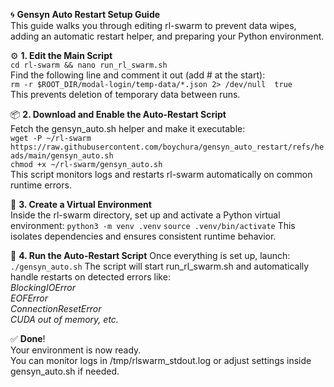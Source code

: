 🌀 **Gensyn Auto Restart Setup Guide**  
This guide walks you through editing rl-swarm to prevent data wipes, adding an automatic restart helper, and preparing your Python environment.  

⚙️ **1. Edit the Main Script**  
```cd rl-swarm && nano run_rl_swarm.sh```  
Find the following line and comment it out (add # at the start):  
```rm -r $ROOT_DIR/modal-login/temp-data/*.json 2> /dev/null  true```  
This prevents deletion of temporary data between runs.  

📦 **2. Download and Enable the Auto-Restart Script**  
Fetch the gensyn_auto.sh helper and make it executable:  
```wget -P ~/rl-swarm https://raw.githubusercontent.com/boychura/gensyn_auto_restart/refs/heads/main/gensyn_auto.sh```  
```chmod +x ~/rl-swarm/gensyn_auto.sh```  
This script monitors logs and restarts rl-swarm automatically on common runtime errors.  

🐍 **3. Create a Virtual Environment**  
Inside the rl-swarm directory, set up and activate a Python virtual environment:
```python3 -m venv .venv```
```source .venv/bin/activate```
This isolates dependencies and ensures consistent runtime behavior.  

🚀 **4. Run the Auto-Restart Script**
Once everything is set up, launch:  
```./gensyn_auto.sh```
The script will start run_rl_swarm.sh and automatically handle restarts on detected errors like:  
_BlockingIOError  
EOFError  
ConnectionResetError  
CUDA out of memory, etc._   

✅ **Done**!  
Your environment is now ready.  
You can monitor logs in /tmp/rlswarm_stdout.log or adjust settings inside gensyn_auto.sh if needed.  
